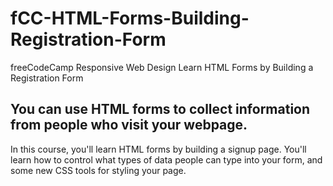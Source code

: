 # fCC-HTML-Forms-Building-Registration-Form
freeCodeCamp Responsive Web Design Learn HTML Forms by Building a Registration Form
## You can use HTML forms to collect information from people who visit your webpage.

In this course, you'll learn HTML forms by building a signup page. You'll learn how to control what types of data people can type into your form, and some new CSS tools for styling your page.

